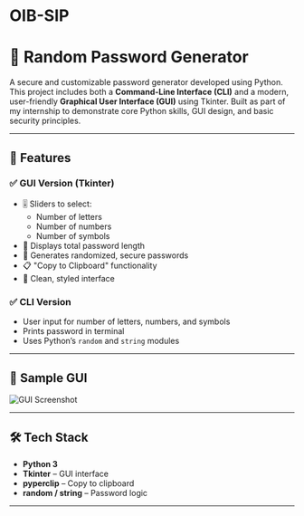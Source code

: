 # OIB-SIP
# 🔐 Random Password Generator

A secure and customizable password generator developed using Python. This project includes both a **Command-Line Interface (CLI)** and a modern, user-friendly **Graphical User Interface (GUI)** using Tkinter. Built as part of my internship to demonstrate core Python skills, GUI design, and basic security principles.

---

## 📌 Features

### ✅ GUI Version (Tkinter)
- 🎚️ Sliders to select:
  - Number of letters
  - Number of numbers
  - Number of symbols
- 🔢 Displays total password length
- 🎲 Generates randomized, secure passwords
- 📋 "Copy to Clipboard" functionality
- 💅 Clean, styled interface

### ✅ CLI Version
- User input for number of letters, numbers, and symbols
- Prints password in terminal
- Uses Python’s `random` and `string` modules

---

## 🧪 Sample GUI

![GUI Screenshot](<img width="1919" height="1015" alt="Screenshot 2025-07-16 190923" src="https://github.com/user-attachments/assets/aadf0805-aa2c-4f4f-8a77-f90153218dcf" />
) <!-- Add screenshot file here -->

---

## 🛠️ Tech Stack

- **Python 3**
- **Tkinter** – GUI interface
- **pyperclip** – Copy to clipboard
- **random / string** – Password logic

---



